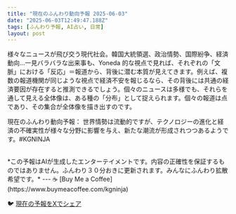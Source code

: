 ```yaml
---
title: "現在のふんわり動向予報 2025-06-03"
date: "2025-06-03T12:49:47.188Z"
tags: [ふんわり予報, AI占い, 日常]
layout: post
---
```



様々なニュースが飛び交う現代社会。韓国大統領選、政治情勢、国際紛争、経済動向…一見バラバラな出来事も、Yoneda 的な視点で見れば、それぞれの「文脈」における「反応」＝報道から、背後に潜む本質が見えてきます。例えば、複数の報道機関が同じような視点で経済不安を報じるなら、その背後には共通の経済要因が存在すると推測できるでしょう。個々のニュースは多様でも、それらを通して見える全体像は、ある種の「分布」として捉えられます。個々の報道は点であり、その集合が全体像を描き出すのです。

現在のふんわり動向予報：
世界情勢は流動的ですが、テクノロジーの進化と経済の不確実性が様々な分野に影響を与え、新たな潮流が形成されつつあるようです。#KGNINJA

<br>
*この予報はAIが生成したエンターテイメントです。内容の正確性を保証するものではありません。ふんわり３０分おきに更新されます。みんなにふんわり拡散希望です。*
---
☕️ [Buy Me a Coffee](https://www.buymeacoffee.com/kgninja)

🐦 [現在の予報をXでシェア](https://twitter.com/intent/tweet?text=%E7%8F%BE%E5%9C%A8%E3%81%AE%E3%81%B5%E3%82%93%E3%82%8F%E3%82%8A%E4%BA%88%E5%A0%B1%3A%20%E3%80%8C%E6%A7%98%E3%80%85%E3%81%AA%E3%83%8B%E3%83%A5%E3%83%BC%E3%82%B9%E3%81%8C%E9%A3%9B%E3%81%B3%E4%BA%A4%E3%81%86%E7%8F%BE%E4%BB%A3%E7%A4%BE%E4%BC%9A%E3%80%82%E3%80%8D%23KGNINJA%20%E7%B6%9A%E3%81%8D%E3%81%AF%E3%83%96%E3%83%AD%E3%82%B0%E3%81%A7%EF%BC%81%F0%9F%91%87&url=https%3A%2F%2Fkg-ninja.github.io%2FFunwariyoso%2F)
